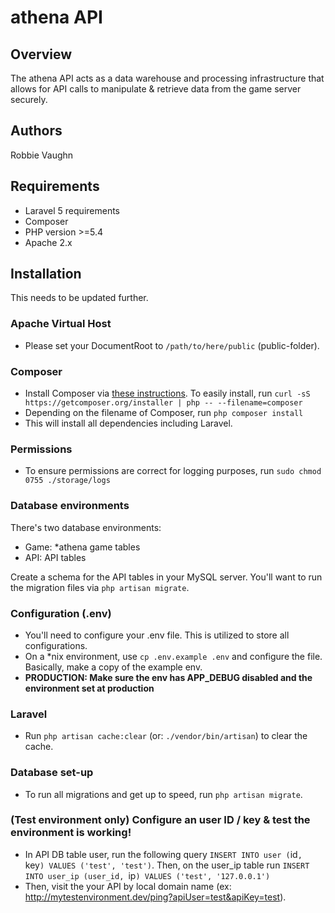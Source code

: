 # athena API

## Overview

The athena API acts as a data warehouse and processing infrastructure that allows for API calls to manipulate & retrieve
data from the game server securely.

## Authors
Robbie Vaughn

## Requirements

* Laravel 5 requirements
* Composer
* PHP version >=5.4
* Apache 2.x

## Installation
This needs to be updated further.

### Apache Virtual Host
* Please set your DocumentRoot to `/path/to/here/public` (public-folder).

### Composer
* Install Composer via [these instructions](https://getcomposer.org/download/). To easily install, run `curl -sS https://getcomposer.org/installer | php -- --filename=composer`
* Depending on the filename of Composer, run `php composer install`
* This will install all dependencies including Laravel.

### Permissions
* To ensure permissions are correct for logging purposes, run `sudo chmod 0755 ./storage/logs`

### Database environments
There's two database environments:
* Game: *athena game tables
* API: API tables

Create a schema for the API tables in your MySQL server. You'll want to run the migration files via `php artisan migrate`.

### Configuration (.env)
* You'll need to configure your .env file. This is utilized to store all configurations.
* On a *nix environment, use `cp .env.example .env` and configure the file. Basically, make a copy of the example env.
* **PRODUCTION: Make sure the env has APP_DEBUG disabled and the environment set at production**

### Laravel
* Run `php artisan cache:clear` (or: `./vendor/bin/artisan`) to clear the cache.

### Database set-up
* To run all migrations and get up to speed, run `php artisan migrate`.

### (Test environment only) Configure an user ID / key & test the environment is working!
* In API DB table user, run the following query `INSERT INTO user (`id`, `key`) VALUES ('test', 'test')`. Then, on the user_ip table run `INSERT INTO user_ip (user_id, `ip`) VALUES ('test', '127.0.0.1')`
* Then, visit the your API by local domain name (ex: http://mytestenvironment.dev/ping?apiUser=test&apiKey=test).